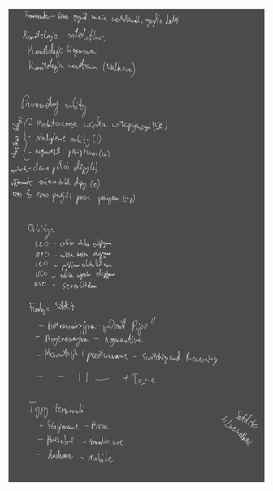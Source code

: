 ![](/Notatki/Semestr%203/Podstawy%20telekomunikacji/Wykłady/Wykład%2011/Drawing%202023-12-20%2017.10.56.excalidraw.svg)